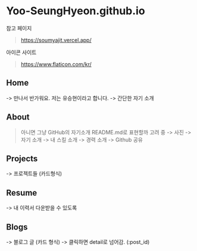 # Yoo-SeungHyeon.github.io

참고 페이지
> https://soumyajit.vercel.app/

아이콘 사이트
> https://www.flaticon.com/kr/

## Home
-> 만나서 반가워요. 저는 유승현이라고 합니다.
-> 간단한 자기 소개

## About
> 아니면 그냥 GitHub의 자기소개 README.md로 표현할까 고려 중
-> 사진
-> 자기 소개
-> 내 스킬 소개
-> 경력 소개
-> Github 공유

## Projects
-> 프로젝트들 (카드형식)

## Resume
-> 내 이력서 다운받을 수 있도록

## Blogs
-> 블로그 글 (카드 형식)
-> 클릭하면 detail로 넘어감. (:post_id)